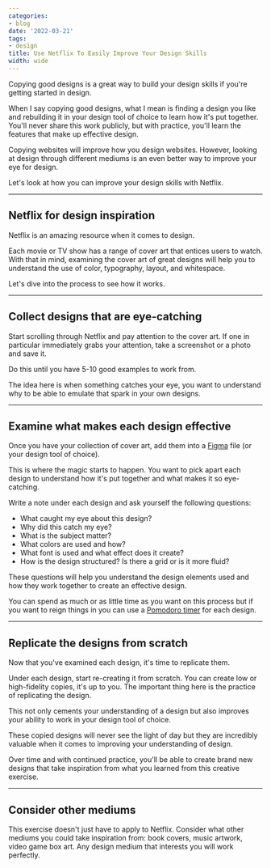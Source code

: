 ```yaml
---
categories:
- blog
date: '2022-03-21'
tags:
- design
title: Use Netflix To Easily Improve Your Design Skills
width: wide
---
```


Copying good designs is a great way to build your design skills if you're getting started in design.

When I say copying good designs, what I mean is finding a design you like and rebuilding it in your design tool of choice to learn how it's put together. You'll never share this work publicly, but with practice, you'll learn the features that make up effective design. 

Copying websites will improve how you design websites. However, looking at design through different mediums is an even better way to improve your eye for design.

Let's look at how you can improve your design skills with Netflix.

---

## Netflix for design inspiration

Netflix is an amazing resource when it comes to design. 

Each movie or TV show has a range of cover art that entices users to watch. With that in mind, examining the cover art of great designs will help you to understand the use of color, typography, layout, and whitespace. 

Let's dive into the process to see how it works.

---

## Collect designs that are eye-catching

Start scrolling through Netflix and pay attention to the cover art. If one in particular immediately grabs your attention, take a screenshot or a photo and save it. 

Do this until you have 5-10 good examples to work from.

The idea here is when something catches your eye, you want to understand why to be able to emulate that spark in your own designs.

---

## Examine what makes each design effective

Once you have your collection of cover art, add them into a [Figma](https://www.figma.com/) file (or your design tool of choice). 

This is where the magic starts to happen. You want to pick apart each design to understand how it's put together and what makes it so eye-catching.

Write a note under each design and ask yourself the following questions:

- What caught my eye about this design?
- Why did this catch my eye?
- What is the subject matter?
- What colors are used and how?
- What font is used and what effect does it create?
- How is the design structured? Is there a grid or is it more fluid?

These questions will help you understand the design elements used and how they work together to create an effective design.

You can spend as much or as little time as you want on this process but if you want to reign things in you can use a [Pomodoro timer](https://pomofocus.io/) for each design.

---

## Replicate the designs from scratch

Now that you've examined each design, it's time to replicate them.

Under each design, start re-creating it from scratch. You can create low or high-fidelity copies, it's up to you. The important thing here is the practice of replicating the design.

This not only cements your understanding of a design but also improves your ability to work in your design tool of choice.

These copied designs will never see the light of day but they are incredibly valuable when it comes to improving your understanding of design. 

Over time and with continued practice, you'll be able to create brand new designs that take inspiration from what you learned from this creative exercise.

---

## Consider other mediums

This exercise doesn't just have to apply to Netflix. Consider what other mediums you could take inspiration from: book covers, music artwork, video game box art. Any design medium that interests you will work perfectly.
